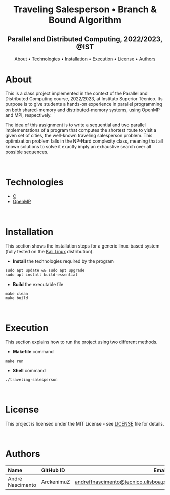 <h1 align="center">Traveling Salesperson • Branch & Bound Algorithm</h1>
<h2 align="center">Parallel and Distributed Computing, 2022/2023, @IST</h2>

<p align="center">
  <a href="#about">About</a> •
  <a href="#technologies">Technologies</a> •
  <a href="#installation">Installation</a> •
  <a href="#execution">Execution</a> •
  <a href="#license">License</a> •
  <a href="#authors">Authors</a>
</p>



# About

This is a class project implemented in the context of the Parallel and Distributed Computing course, 2022/2023, at Instituto Superior Técnico. Its purpose is to give students a hands-on experience in parallel programming on both shared-memory and distributed-memory systems, using OpenMP and MPI, respectively. 

The idea of this assignment is to write a sequential and two parallel implementations of a program that computes the shortest route to visit a given set of cities, the well-known traveling salesperson problem. This optimization problem falls in the NP-Hard complexity class, meaning that all known solutions to solve it exactly imply an exhaustive search over all possible sequences. 

<br>



# Technologies
- [C](https://en.wikipedia.org/wiki/C_(programming_language))
- [OpenMP](https://www.openmp.org/)

<br>



# Installation
This section shows the installation steps for a generic linux-based system (fully tested on the [Kali Linux](https://www.kali.org/) distribution).

- **Install** the technologies required by the program
```
sudo apt update && sudo apt upgrade
sudo apt install build-essential
```

- **Build** the executable file
```
make clean
make build
```

<br>



# Execution
This section explains how to run the project using two different methods.

- **Makefile** command
```
make run
```

- **Shell** command
```
./traveling-salesperson
```

<br>



# License
This project is licensed under the MIT License - see [LICENSE](LICENSE) file for details.

<br>



# Authors
| Name               | GitHub ID         | Email                                 |
| :----------------- | :---------------- | ------------------------------------: |
| André Nascimento   | ArckenimuZ        | andreffnascimento@tecnico.ulisboa.pt  |

